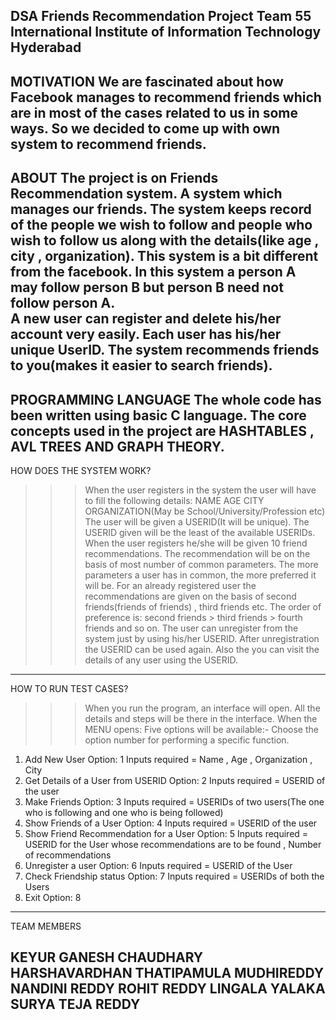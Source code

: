 DSA Friends Recommendation Project 
Team 55
International Institute of Information Technology Hyderabad
---------------------------------------------------------------------------------------------------------------------------------------
MOTIVATION
We are fascinated about how Facebook manages to recommend friends which are in most of the cases related to us in some ways.
So we decided to come up with own system to recommend friends.
---------------------------------------------------------------------------------------------------------------------------------------
ABOUT
The project is on Friends Recommendation system.
A system which manages our friends. The system keeps record of the people we wish to follow and people who wish to follow us along with the details(like age , city , organization).
This system is a bit different from the facebook. In this system a person A may follow person B but person B need not follow person A.  
A new user can register and delete his/her account very easily. Each user has his/her unique UserID.
The system recommends friends to you(makes it easier to search friends).
---------------------------------------------------------------------------------------------------------------------------------------
PROGRAMMING LANGUAGE
The whole code has been written using basic C language. The core concepts used in the project are HASHTABLES , AVL TREES AND GRAPH THEORY.
---------------------------------------------------------------------------------------------------------------------------------------
HOW DOES THE SYSTEM WORK?

>>>When the user registers in the system the user will have to fill the following details:
    NAME
    AGE
    CITY
    ORGANIZATION(May be School/University/Profession etc)
>>>The user will be given a USERID(It will be unique). The USERID given will be the least of the available USERIDs.
>>>When the user registers he/she will be given 10 friend recommendations. The recommendation will be on the basis of most number of    common parameters. The more parameters a user has in common, the more preferred it will be.
>>>For an already registered user the recommendations are given on the basis of second friends(friends of friends) , third friends etc.
The order of preference is: second friends > third friends > fourth friends and so on.
>>>The user can unregister from the system just by using his/her USERID. After unregistration the USERID can be used again.
>>>Also the you can visit the details of any user using the USERID.
----------------------------------------------------------------------------------------------------------------------------------------
HOW TO RUN TEST CASES?

>>>When you run the program, an interface will open. All the details and steps will be there in the interface.
>>>When the MENU opens:
   Five options will be available:-
   Choose the option number for performing a specific function.
   1. Add New User 
      Option: 1
      Inputs required = Name , Age , Organization , City
   2. Get Details of a User from USERID 
      Option: 2
      Inputs required = USERID of the user
   3. Make Friends 
      Option: 3
      Inputs required = USERIDs of two users(The one who is following and one who is being followed)
   4. Show Friends of a User
      Option: 4
      Inputs required = USERID of the user
   5. Show Friend Recommendation for a User 
      Option: 5
      Inputs required = USERID for the User whose recommendations are to be found , Number of recommendations
   6. Unregister a user
      Option: 6
      Inputs required = USERID of the User
   7. Check Friendship status
      Option: 7
      Inputs required = USERIDs of both the Users 
   8. Exit
      Option: 8
   
-------------------------------------------
TEAM MEMBERS

KEYUR GANESH CHAUDHARY
HARSHAVARDHAN THATIPAMULA
MUDHIREDDY NANDINI REDDY
ROHIT REDDY LINGALA
YALAKA SURYA TEJA REDDY
-------------------------------------------







